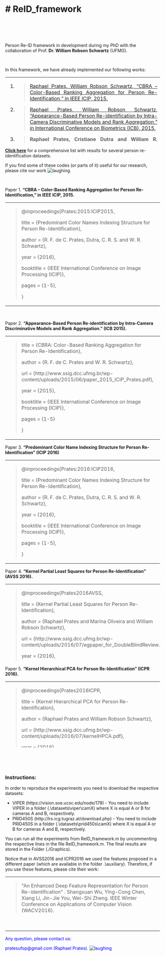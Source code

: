 <h1><strong># ReID_framework </strong></h1>
<h1>&nbsp;</h1>
<p>Person Re-ID framework in development during my PhD with the collaboration of Prof.<strong> Dr. William Robson Schwartz</strong> (UFMG).</p>
<p>&nbsp;</p>
<p>In this framework, we have already implemented our&nbsp;following works:</p>
<table style="height: 213px;" width="596">
<tbody>
<tr>
<td>
<ol>
<li style="text-align: justify;">
<blockquote><a title="Project Page - CBRA" href="http://www.ssig.dcc.ufmg.br/icip-cbra-color-based-ranking-aggregation-for-person-re-identification/">Raphael Prates, William Robson Schwartz, &ldquo;CBRA &ndash; Color-Based Ranking Aggregation for Person Re-Identification,&rdquo; in IEEE ICIP, 2015.</a></blockquote>
</li>
<li style="text-align: justify;">
<blockquote><a title="Project Page - ICB 2015" href="http://www.ssig.dcc.ufmg.br/icb-2015-appearance-based-person-re-identification/">Raphael Prates, William Robson Schwartz, &ldquo;Appearance-Based Person Re-identification by Intra-Camera Discriminative Models and Rank Aggregation,&rdquo; in International Conference on Biometrics (ICB), 2015.</a></blockquote>
</li>
<li style="text-align: justify;">
<blockquote><strong><strong>Raphael Prates, Cristiane Dutra and William R. Schwartz, &ldquo;<strong>Predominant Color Name Indexing Structure For Person Re-Identification</strong></strong></strong><strong>,&rdquo; in IEEE ICIP, 2016.</strong></blockquote>
</li>
<li style="text-align: justify;">
<blockquote><a title="Project Page - AVSS2016" href="http://www.ssig.dcc.ufmg.br/kernel-partial-least-squares-for-person-re-identification-avss-2016/">Raphael Prates, Marina Oliveira and William Robson Schwartz, &ldquo;Kernel Partial Least Squares for Person Re-Identification,&rdquo; in IEEE AVSS, 2016.</a></blockquote>
</li>
<li style="text-align: justify;">
<blockquote><a title="Project Page - ICPR 2016" href="http://www.ssig.dcc.ufmg.br/kernel-hierarchical-pca-for-person-re-identification-icpr-2016/">Raphael Prates and William Robson Schwartz, &ldquo;Kernel Hierarchical PCA for Person Re-Identification,&rdquo; in ICPR, 2016.</a></blockquote>
</li>
<li style="text-align: justify;">
<blockquote><a title="Project Page - ARXIV 2016" href="http://www.ssig.dcc.ufmg.br/kernel-cross-view-collaborative-representation-based-classification-for-person-re-identification/"> Raphael Prates and William Robson Schwartz, &ldquo; Kernel Cross-View Collaborative Representation based Classification for Person Re-Identification &rdquo; in ARXIV, 2016.</a></blockquote>
</li>
</ol>
</td>
</tr>
</tbody>
</table>
<p><a href="http://www.ssig.dcc.ufmg.br/reid-results/"><strong>Click here</strong></a> for a comprehensive list with&nbsp;results for several person re-identification datasets.</p>
<p>If you find some of these codes (or parts of it) useful for our research, please cite our work&nbsp;<img src="https://html-online.com/editor/tinymce/plugins/emoticons/img/smiley-laughing.gif" alt="laughing" />.&nbsp;</p>
<p>&nbsp;</p>
<p>Paper 1.&nbsp;<strong>&ldquo;CBRA &ndash; Color-Based Ranking Aggregation for Person Re-Identification,&rdquo; in IEEE ICIP, 2015.</strong></p>
<table>
<tbody>
<tr>
<td>
<blockquote>
<p>@inproceedings{Prates:2015:ICIP2015,</p>
<p>title = {Predominant Color Names Indexing Structure for Person Re-Identification},</p>
<p>author = {R. F. de C. Prates, Dutra, C. R. S. and W. R. Schwartz},</p>
<p>year = {2016},</p>
<p>booktitle = {IEEE International Conference on Image Processing (ICIP)},</p>
<p>pages = {1-5},</p>
<p>}</p>
</blockquote>
</td>
</tr>
</tbody>
</table>
<p>&nbsp;</p>
<p>Paper 2.&nbsp;<strong>&ldquo;Appearance-Based Person Re-identification by Intra-Camera Discriminative Models and Rank Aggregation.&rdquo; (ICB 2015).</strong></p>
<table>
<tbody>
<tr>
<td>
<blockquote>
<p>title = {CBRA: Color-Based Ranking Aggregation for Person Re-Identification},</p>
<p>author = {R. F. de C. Prates and W. R. Schwartz},</p>
<p>url = {http://www.ssig.dcc.ufmg.br/wp-content/uploads/2015/06/paper_2015_ICIP_Prates.pdf},</p>
<p>year = {2015},</p>
<p>booktitle = {IEEE International Conference on Image Processing (ICIP)},</p>
<p>pages = {1-5}</p>
<p>}</p>
</blockquote>
</td>
</tr>
</tbody>
</table>
<p>Paper 3.&nbsp;<strong>&ldquo;Predominant Color Name Indexing Structure for Person Re-Identification&rdquo; (ICIP 2016)</strong></p>
<table>
<tbody>
<tr>
<td>
<blockquote>
<p>@inproceedings{Prates:2016:ICIP2016,</p>
<p>title = {Predominant Color Names Indexing Structure for Person Re-Identification},</p>
<p>author = {R. F. de C. Prates, Dutra, C. R. S. and W. R. Schwartz},</p>
<p>year = {2016},</p>
<p>booktitle = {IEEE International Conference on Image Processing (ICIP)},</p>
<p>pages = {1-5},</p>
<p>}</p>
</blockquote>
</td>
</tr>
</tbody>
</table>
<p>Paper 4.&nbsp;<strong>&ldquo;Kernel Partial Least Squares for Person Re-Identification&rdquo; (AVSS 2016).</strong></p>
<table style="height: 250px;" width="591">
<tbody>
<tr>
<td>
<blockquote>
<p>@inproceedings{Prates2016AVSS,</p>
<p>title = {Kernel Partial Least Squares for Person Re-Identification},</p>
<p>author = {Raphael Prates and Marina Oliveira and William Robson Schwartz},</p>
<p>url = {http://www.ssig.dcc.ufmg.br/wp-content/uploads/2016/07/egpaper_for_DoubleBlindReview.pdf},</p>
<p>year = {2016},</p>
<p>date = {2016-08-24},</p>
<p>booktitle = {IEEE International Conference on Advanced Video and Signal-Based Surveillance (AVSS)}</p>
<p>}</p>
</blockquote>
</td>
</tr>
</tbody>
</table>
<p>Paper 5.&nbsp;<strong>&ldquo;Kernel Hierarchical PCA for Person Re-Identification&rdquo; (ICPR 2016).</strong></p>
<table style="height: 214px;" width="578">
<tbody>
<tr>
<td>
<blockquote>
<p>@inproceedings{Prates2016ICPR,</p>
<p>title = {Kernel Hierarchical PCA for Person Re-Identification},</p>
<p>author = {Raphael Prates and William Robson Schwartz},</p>
<p>url = {http://www.ssig.dcc.ufmg.br/wp-content/uploads/2016/07/kernelHPCA.pdf},</p>
<p>year = {2016},</p>
<p>date = {2016-12-13},</p>
<p>booktitle = {23th International Conference on Pattern Recognition, ICPR 2016, Cancun, MEXICO, December 4-8, 2016.}</p>
<p>}</p>
</blockquote>
</td>
</tr>
</tbody>
</table>
<p>&nbsp;</p>
<p>&nbsp;</p>
<h3>Instructions:</h3>
<p>In order to reproduce the experiments you need to download the respective datasets:</p>
<ul>
<li>VIPER (https://vision.soe.ucsc.edu/node/178) - You need to include VIPER in a folder (.\datasets\viper\camX) where X is equal A or B for cameras A and B, respectively.</li>
<li>PRID450S (http://lrs.icg.tugraz.at/download.php) - You need to include PRID450S in a folder (.\datasets\prid450s\camX) where X is equal A or B for cameras A and B, respectively.</li>
</ul>
<p>You can run all the experiments from ReID_framework.m by uncommenting the respective lines in the file ReID_framework.m. The final results are stored in the Folder (./Graphics).</p>
<p>Notice that in AVSS2016 and ICPR2016 we used the features proposed in a different&nbsp;paper (which are available in the folder .\auxiliary). Therefore, if you use these features, please cite their work:</p>
<table>
<tbody>
<tr>
<td>
<blockquote>
<p>"An Enhanced Deep Feature Representation for Person Re-identification" . Shangxuan Wu, Ying-Cong Chen, Xiang Li, Jin-Jie You, Wei-Shi Zheng. IEEE Winter Conference on Applications of Computer Vision (WACV2016).</p>
</blockquote>
<p>&nbsp;</p>
</td>
</tr>
</tbody>
</table>
<p><span style="color: #0000ff;">Any question, please contact us:</span></p>
<p><span style="color: #0000ff;">pratesufop@gmail.com (Raphael Prates).&nbsp;<img src="https://html-online.com/editor/tinymce/plugins/emoticons/img/smiley-laughing.gif" alt="laughing" /></span><br /> <br /> </p>
<p>&nbsp;</p>
